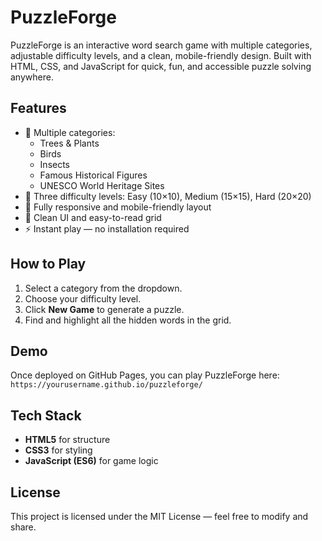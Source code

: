 # PuzzleForge

PuzzleForge is an interactive word search game with multiple categories, adjustable difficulty levels, and a clean, mobile-friendly design. Built with HTML, CSS, and JavaScript for quick, fun, and accessible puzzle solving anywhere.

## Features
- 🎯 Multiple categories:
  - Trees & Plants
  - Birds
  - Insects
  - Famous Historical Figures
  - UNESCO World Heritage Sites
- 🧩 Three difficulty levels: Easy (10×10), Medium (15×15), Hard (20×20)
- 📱 Fully responsive and mobile-friendly layout
- 🎨 Clean UI and easy-to-read grid
- ⚡ Instant play — no installation required

## How to Play
1. Select a category from the dropdown.
2. Choose your difficulty level.
3. Click **New Game** to generate a puzzle.
4. Find and highlight all the hidden words in the grid.

## Demo
Once deployed on GitHub Pages, you can play PuzzleForge here:  
`https://yourusername.github.io/puzzleforge/`

## Tech Stack
- **HTML5** for structure
- **CSS3** for styling
- **JavaScript (ES6)** for game logic

## License
This project is licensed under the MIT License — feel free to modify and share.
